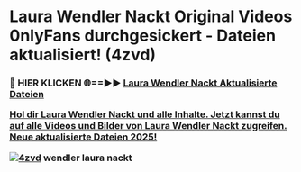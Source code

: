 # Laura Wendler Nackt Original Videos 0nlyFans durchgesickert - Dateien aktualisiert! (4zvd)

<h3>🔴 HIER KLICKEN 🌐==►► <a href="https://tinyurl.com/h6vf6nb8" rel="nofollow">Laura Wendler Nackt Aktualisierte Dateien

Hol dir Laura Wendler Nackt und alle Inhalte. Jetzt kannst du auf alle Videos und Bilder von Laura Wendler Nackt zugreifen. Neue aktualisierte Dateien 2025!

[![4zvd](https://i.imgur.com/sD4kR3V.gif)](https://tinyurl.com/h6vf6nb8)
wendler laura nackt